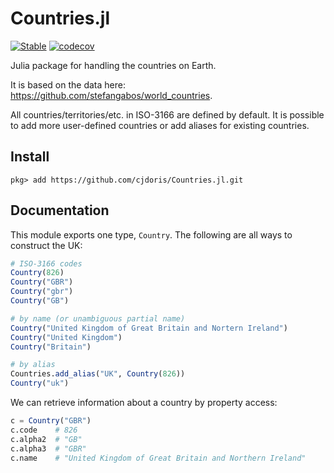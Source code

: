 # Countries.jl

[![Stable](https://img.shields.io/badge/docs-stable-blue.svg)](https://juliahub.com/docs/Countries/)
[![codecov](https://codecov.io/gh/cjdoris/Countries.jl/branch/master/graph/badge.svg)](https://codecov.io/gh/cjdoris/Countries.jl)

Julia package for handling the countries on Earth.

It is based on the data here: https://github.com/stefangabos/world_countries.

All countries/territories/etc. in ISO-3166 are defined by default. It is possible to add
more user-defined countries or add aliases for existing countries.

## Install

```
pkg> add https://github.com/cjdoris/Countries.jl.git
```

## Documentation

This module exports one type, `Country`. The following are all ways to construct the UK:
```julia
# ISO-3166 codes
Country(826)
Country("GBR")
Country("gbr")
Country("GB")

# by name (or unambiguous partial name)
Country("United Kingdom of Great Britain and Nortern Ireland")
Country("United Kingdom")
Country("Britain")

# by alias
Countries.add_alias("UK", Country(826))
Country("uk")
```

We can retrieve information about a country by property access:
```julia
c = Country("GBR")
c.code    # 826
c.alpha2  # "GB"
c.alpha3  # "GBR"
c.name    # "United Kingdom of Great Britain and Northern Ireland"
```

